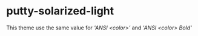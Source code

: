 # putty-solarized-light

This theme use the same value for *'ANSI \<color\>'* and *'ANSI \<color\> Bold'*
